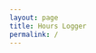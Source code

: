 ```yaml
---
layout: page
title: Hours Logger
permalink: /
---
```


<!--Add buttons to initiate auth sequence and sign out-->
<button id="authorize_button" style="display: none;">Authorize</button>
<button id="signout_button" style="display: none;">Sign Out</button>

<pre id="content" style="white-space: pre-wrap;"></pre>

<script type="text/javascript" src="https://code.jquery.com/jquery-1.12.0.min.js"></script>
<script>
    // Client ID and API key from the Developer Console
      var CLIENT_ID = '1042655770334-0gqv69apuc35r73ang04fmr42s2msa00.apps.googleusercontent.com';
      var API_KEY = 'AIzaSyAWOjWua0NAp6-kpxpsckRS3jNWD1L60cs';

      // Array of API discovery doc URLs for APIs used by the quickstart
      var DISCOVERY_DOCS = ["https://sheets.googleapis.com/$discovery/rest?version=v4"];

      // Authorization scopes required by the API; multiple scopes can be
      // included, separated by spaces.
      var SCOPES = "https://www.googleapis.com/auth/spreadsheets";

      var authorizeButton = document.getElementById('authorize_button');
      var signoutButton = document.getElementById('signout_button');

      /**
       *  On load, called to load the auth2 library and API client library.
       */
      function handleClientLoad() {
        gapi.load('client:auth2', initClient);
      }

      /**
       *  Initializes the API client library and sets up sign-in state
       *  listeners.
       */
      function initClient() {
        gapi.client.init({
          apiKey: API_KEY,
          clientId: CLIENT_ID,
          discoveryDocs: DISCOVERY_DOCS,
          scope: SCOPES
        }).then(function () {
          // Listen for sign-in state changes.
          gapi.auth2.getAuthInstance().isSignedIn.listen(updateSigninStatus);

          // Handle the initial sign-in state.
          updateSigninStatus(gapi.auth2.getAuthInstance().isSignedIn.get());
          authorizeButton.onclick = handleAuthClick;
          signoutButton.onclick = handleSignoutClick;
        }, function(error) {
          appendPre(JSON.stringify(error, null, 2));
        });
      }

      /**
       *  Called when the signed in status changes, to update the UI
       *  appropriately. After a sign-in, the API is called.
       */
      function updateSigninStatus(isSignedIn) {
        if (isSignedIn) {
          authorizeButton.style.display = 'none';
          signoutButton.style.display = 'block';
          listWorkers();
        } else {
          authorizeButton.style.display = 'block';
          signoutButton.style.display = 'none';
        }
      }

      /**
       *  Sign in the user upon button click.
       */
      function handleAuthClick(event) {
        gapi.auth2.getAuthInstance().signIn();
      }

      /**
       *  Sign out the user upon button click.
       */
      function handleSignoutClick(event) {
        gapi.auth2.getAuthInstance().signOut();
      }

      /**
       * Append a pre element to the body containing the given message
       * as its text node. Used to display the results of the API call.
       *
       * @param {string} message Text to be placed in pre element.
       */
      function appendPre(message) {
        var pre = document.getElementById('content');
        var textContent = document.createTextNode(message + '\n');
        pre.appendChild(textContent);
      }

      /**
       * List workers:
       * https://docs.google.com/spreadsheets/d/1jbHE1O1VXISaInqUCOd-68XaqDFVT_USHnDNxrpso1M/edit
       */
      function listMajors() {
        gapi.client.sheets.spreadsheets.values.get({
          spreadsheetId: '1jbHE1O1VXISaInqUCOd-68XaqDFVT_USHnDNxrpso1M',
          range: 'Entry!A2:E',
        }).then(function(response) {
          var range = response.result;
          if (range.values.length > 0) {
            appendPre('Name:');
            var workers = [];
            for (i = 0; i < range.values.length; i++) {
                var workername = range.values[i][0];
                if (!workers.contains(workername)) {
                    workers.push(workername);
                }
              // Print columns A and E, which correspond to indices 0 and 4.
              // appendPre(row[0]);
            }
            for (i = 0; i < workers.length; i++) {
                appendPre(workers[i]);
            }
          } else {
            appendPre('No data found.');
          }
        }, function(response) {
          appendPre('Error: ' + response.result.error.message);
        });
      }


</script>

<script async defer src="https://apis.google.com/js/api.js"
  onload="this.onload=function(){};handleClientLoad()"
  onreadystatechange="if (this.readyState === 'complete') this.onload()">
</script>


